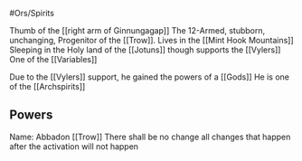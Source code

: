 #Ors/Spirits

Thumb of the [[right arm of Ginnungagap]] 
The 12-Armed, stubborn, unchanging, Progenitor of the [[Trow]].
Lives in the [[Mint Hook Mountains]]
Sleeping in the Holy land of the [[Jotuns]] though supports the [[Vylers]]
One of the [[Variables]]

Due to the [[Vylers]] support, he gained the powers of a [[Gods]]
He is one of the [[Archspirits]]

## Powers

 Name: Abbadon
 [[Trow]]
There shall be no change 
all changes that happen after the activation will not happen